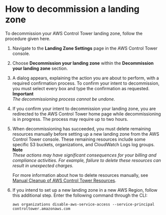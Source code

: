 # How to decommission a landing zone<a name="how-to-decommission"></a>

To decommission your AWS Control Tower landing zone, follow the procedure given here\.

1. Navigate to the **Landing Zone Settings** page in the AWS Control Tower console\.

1. Choose **Decommission your landing zone** within the **Decommission your landing zone** section\.

1.  A dialog appears, explaining the action you are about to perform, with a required confirmation process\. To confirm your intent to decommission, you must select every box and type the confirmation as requested\.
**Important**  
*The decommissioning process cannot be undone\.*

1. If you confirm your intent to decommission your landing zone, you are redirected to the AWS Control Tower home page while decommissioning is in progress\. The process may require up to two hours\.

1. When decommissioning has succeeded, you must delete remaining resources manually before setting up a new landing zone from the AWS Control Tower console\. These remaining resources include some specific S3 buckets, organizations, and CloudWatch Logs log groups\.
**Note**  
*These actions may have significant consequences for your billing and compliance activities\. For example, failure to delete these resources can result in unexpected charges\.*

    For more information about how to delete resources manually, see [Manual Cleanup of AWS Control Tower Resources](walkthrough-delete.md#manual-decommissioning)\.

1. If you intend to set up a new landing zone in a new AWS Region, follow this additional step\. Enter the following command through the CLI: 

   ```
   aws organizations disable-aws-service-access --service-principal controltower.amazonaws.com
   ```
